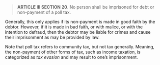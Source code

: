 > **ARTICLE III SECTION 20**. No person shall be imprisoned for debt or non-payment of a poll tax.

Generally, this only applies if its non-payment is made in good faith by the debtor. However, if it is made in bad faith, or with malice, or with the intention to defraud, then the debtor may be liable for crimes and cause their imprisonment as may be provided by law.

Note that poll tax refers to community tax, but not tax generally. Meaning, the non-payment of other forms of tax, such as income taxation, is categorized as *tax evasion* and may result to one’s imprisonment.
